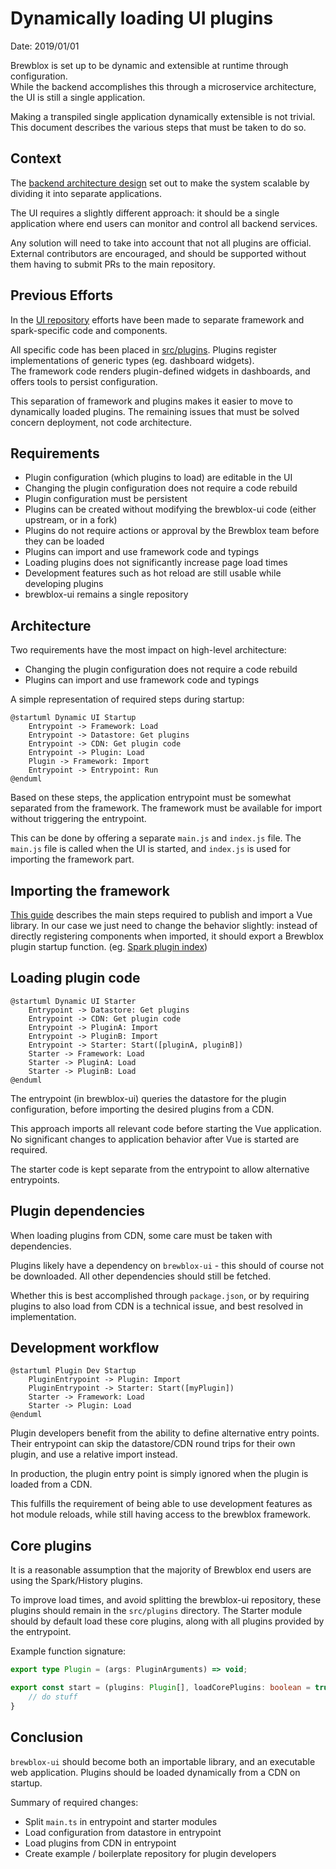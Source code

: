 # Dynamically loading UI plugins

Date: 2019/01/01

Brewblox is set up to be dynamic and extensible at runtime through configuration. <br>
While the backend accomplishes this through a microservice architecture, the UI is still a single application.

Making a transpiled single application dynamically extensible is not trivial. 
This document describes the various steps that must be taken to do so.

## Context

The [backend architecture design](./20180206_subprojects) set out to make the system scalable by dividing it into separate applications.

The UI requires a slightly different approach: it should be a single application where end users can monitor and control all backend services.

Any solution will need to take into account that not all plugins are official. 
External contributors are encouraged, and should be supported without them having to submit PRs to the main repository.

## Previous Efforts

In the [UI repository][ui-repo] efforts have been made to separate framework and spark-specific code and components.

All specific code has been placed in [src/plugins][ui-plugin-dir].
Plugins register implementations of generic types (eg. dashboard widgets). <br>
The framework code renders plugin-defined widgets in dashboards, and offers tools to persist configuration.

This separation of framework and plugins makes it easier to move to dynamically loaded plugins.
The remaining issues that must be solved concern deployment, not code architecture.

## Requirements

- Plugin configuration (which plugins to load) are editable in the UI
- Changing the plugin configuration does not require a code rebuild
- Plugin configuration must be persistent
- Plugins can be created without modifying the brewblox-ui code (either upstream, or in a fork)
- Plugins do not require actions or approval by the Brewblox team before they can be loaded
- Plugins can import and use framework code and typings
- Loading plugins does not significantly increase page load times
- Development features such as hot reload are still usable while developing plugins
- brewblox-ui remains a single repository

## Architecture

Two requirements have the most impact on high-level architecture:

- Changing the plugin configuration does not require a code rebuild
- Plugins can import and use framework code and typings

A simple representation of required steps during startup:

```plantuml
@startuml Dynamic UI Startup
    Entrypoint -> Framework: Load
    Entrypoint -> Datastore: Get plugins
    Entrypoint -> CDN: Get plugin code
    Entrypoint -> Plugin: Load
    Plugin -> Framework: Import
    Entrypoint -> Entrypoint: Run
@enduml
```

Based on these steps, the application entrypoint must be somewhat separated from the framework. The framework must be available for import without triggering the entrypoint.

This can be done by offering a separate `main.js` and `index.js` file. The `main.js` file is called when the UI is started, and `index.js` is used for importing the framework part.

## Importing the framework

[This guide][publish-vue] describes the main steps required to publish and import a Vue library.
In our case we just need to change the behavior slightly: instead of directly registering components when imported, it should export a Brewblox plugin startup function. (eg. [Spark plugin index][spark-plugin-index])

## Loading plugin code

```plantuml
@startuml Dynamic UI Starter
    Entrypoint -> Datastore: Get plugins
    Entrypoint -> CDN: Get plugin code
    Entrypoint -> PluginA: Import
    Entrypoint -> PluginB: Import
    Entrypoint -> Starter: Start([pluginA, pluginB])
    Starter -> Framework: Load
    Starter -> PluginA: Load
    Starter -> PluginB: Load
@enduml
```

The entrypoint (in brewblox-ui) queries the datastore for the plugin configuration, before importing the desired plugins from a CDN.

This approach imports all relevant code before starting the Vue application. No significant changes to application behavior after Vue is started are required.

The starter code is kept separate from the entrypoint to allow alternative entrypoints.

## Plugin dependencies

When loading plugins from CDN, some care must be taken with dependencies.

Plugins likely have a dependency on `brewblox-ui` - this should of course not be downloaded. All other dependencies should still be fetched.

Whether this is best accomplished through `package.json`, or by requiring plugins to also load from CDN is a technical issue, and best resolved in implementation.

## Development workflow

```plantuml
@startuml Plugin Dev Startup
    PluginEntrypoint -> Plugin: Import
    PluginEntrypoint -> Starter: Start([myPlugin])
    Starter -> Framework: Load
    Starter -> Plugin: Load
@enduml
```

Plugin developers benefit from the ability to define alternative entry points. Their entrypoint can skip the datastore/CDN round trips for their own plugin, and use a relative import instead.

In production, the plugin entry point is simply ignored when the plugin is loaded from a CDN.

This fulfills the requirement of being able to use development features as hot module reloads, while still having access to the brewblox framework.

## Core plugins

It is a reasonable assumption that the majority of Brewblox end users are using the Spark/History plugins. <br>

To improve load times, and avoid splitting the brewblox-ui repository, these plugins should remain in the `src/plugins` directory.
The Starter module should by default load these core plugins, along with all plugins provided by the entrypoint.

Example function signature:
```typescript
export type Plugin = (args: PluginArguments) => void;

export const start = (plugins: Plugin[], loadCorePlugins: boolean = true) => {
    // do stuff
}
```

## Conclusion

`brewblox-ui` should become both an importable library, and an executable web application. Plugins should be loaded dynamically from a CDN on startup.

Summary of required changes:

- Split `main.ts` in entrypoint and starter modules
- Load configuration from datastore in entrypoint
- Load plugins from CDN in entrypoint
- Create example / boilerplate repository for plugin developers



[ui-repo]: https://github.com/Brewblox/brewblox-ui
[ui-plugin-dir]: https://github.com/Brewblox/brewblox-ui/tree/develop/src/plugins
[publish-vue]: https://medium.com/justfrontendthings/how-to-create-and-publish-your-own-vuejs-component-library-on-npm-using-vue-cli-28e60943eed3
[spark-plugin-index]: https://github.com/Brewblox/brewblox-ui/blob/develop/src/plugins/spark/index.ts

